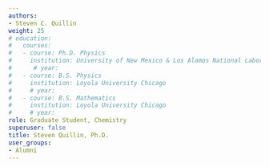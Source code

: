```yaml
---
authors:
- Steven C. Quillin
weight: 25
# education:
#   courses:
#   - course: Ph.D. Physics
#     institution: University of New Mexico & Los Alamos National Laboratory
#      # year: 
#   - course: B.S. Physics
#     institution: Loyola University Chicago
#     # year: 
#   - course: B.S. Mathematics
#     institution: Loyola University Chicago
#     # year: 
role: Graduate Student, Chemistry
superuser: false
title: Steven Quillin, Ph.D.
user_groups:
- Alumni
---
```



